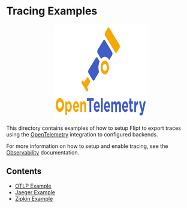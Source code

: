 # Tracing Examples

<p align="center">
    <img src="../images/logos/opentelemetry.svg" alt="OpenTelemetry" width=250 height=250 />
</p>

This directory contains examples of how to setup Flipt to export traces using the [OpenTelemetry](https://opentelemetry.io/) integration to configured backends.

For more information on how to setup and enable tracing, see the [Observability](https://www.flipt.io/docs/configuration/observability) documentation.

## Contents

* [OTLP Example](otlp/README.md)
* [Jaeger Example](jaeger/README.md)
* [Zipkin Example](zipkin/README.md)
